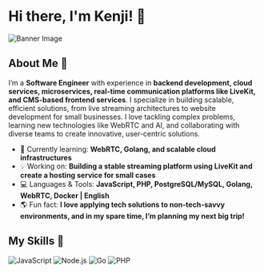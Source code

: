 # Hi there, I'm Kenji! 👋

![Banner Image](your_banner_image_url_here)

## About Me 🚀

I’m a **Software Engineer** with experience in **backend development, cloud services, microservices, real-time communication platforms like LiveKit, and CMS-based frontend services**. I specialize in building scalable, efficient solutions, from live streaming architectures to website development for small businesses. I love tackling complex problems, learning new technologies like WebRTC and AI, and collaborating with diverse teams to create innovative, user-centric solutions.

-	🚀 Currently learning: **WebRTC, Golang, and scalable cloud infrastructures**
-	💡 Working on: **Building a stable streaming platform using LiveKit and create a hosting service for small cases**
-	💻 Languages & Tools: **JavaScript, PHP, PostgreSQL/MySQL, Golang, WebRTC, Docker | English**
-	🌎 Fun fact: **I love applying tech solutions to non-tech-savvy environments, and in my spare time, I’m planning my next big trip!**
<!--
-	🎯 Goals: **Helping startups and individuals scale their online presence efficiently**
!-->
## My Skills 🧠

![JavaScript](https://img.shields.io/badge/-JavaScript-F7DF1E?style=flat-square&logo=javascript&logoColor=black)
![Node.js](https://img.shields.io/badge/-Node.js-339933?style=flat-square&logo=node.js&logoColor=white)
![Go](https://img.shields.io/badge/Go-00ADD8?style=flat-square&logo=go&logoColor=white)
![PHP](https://img.shields.io/badge/PHP-777BB4?style=flat-square&logo=php&logoColor=white)

<!--
*Replace the above skill badges with your own skills and expertise. To create more badges, use [checkout this repo](https://github.com/alexandresanlim/Badges4-README.md-Profile).*
!-->

<!--
## Featured Projects 💻

### [Project 1 Title](project_1_link)

![Project 1 Screenshot](project_1_screenshot_url)

**[Project 1 Title]** is a **[brief project description]** built with **[technologies used]**. This project demonstrates my ability to **[skills demonstrated by the project]**. You can check out the repository [here](project_1_repository_link).

### [Project 2 Title](project_2_link)

![Project 2 Screenshot](project_2_screenshot_url)

**[Project 2 Title]** is a **[brief project description]** built with **[technologies used]**. This project showcases my skills in **[skills demonstrated by the project]**. You can check out the repository [here](project_2_repository_link).

!-->

<!--
## Get in Touch 📬

- **[Personal Website / Blog]**(your_website_or_blog_link)
- **[LinkedIn]**(www.linkedin.com/in/kenji-andrean-174078132)
- **[Twitter]**(your_twitter_profile_link)
!-->


